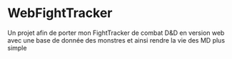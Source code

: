 # WebFightTracker
Un projet afin de porter mon FightTracker de combat D&amp;D en version web avec une base de donnée des monstres et ainsi rendre la vie des MD plus simple

